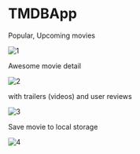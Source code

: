 # TMDBApp


Popular, Upcoming movies

![1](https://user-images.githubusercontent.com/43784511/208415428-15b140fd-9d7b-4453-8159-51d645f2b59e.jpg)


Awesome movie detail

![2](https://user-images.githubusercontent.com/43784511/208415436-f2b75092-0d85-4074-bca1-82590164f6ae.jpg)


with trailers (videos) and user reviews
 
![3](https://user-images.githubusercontent.com/43784511/208415440-d128a004-32de-4008-bcda-94e86513ee77.jpg)


Save movie to local storage

![4](https://user-images.githubusercontent.com/43784511/208415441-74a4c779-1bd8-4507-bdc4-451ff0f0d0b0.jpg)
